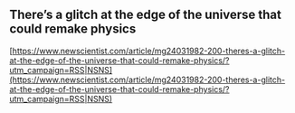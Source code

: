 ## There’s a glitch at the edge of the universe that could remake physics
  
  [https://www.newscientist.com/article/mg24031982-200-theres-a-glitch-at-the-edge-of-the-universe-that-could-remake-physics/?utm_campaign=RSS|NSNS](https://www.newscientist.com/article/mg24031982-200-theres-a-glitch-at-the-edge-of-the-universe-that-could-remake-physics/?utm_campaign=RSS|NSNS)